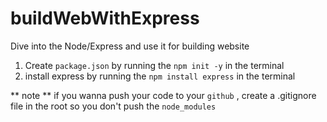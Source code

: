 # buildWebWithExpress
Dive into the Node/Express and use it for building website 

1. Create `package.json` by running the `npm init -y` in the terminal 
2. install express by running the `npm install express` in the terminal 

** note ** 
if you wanna push your code to your `github` , create a .gitignore file in the root
so you don't push the `node_modules`
